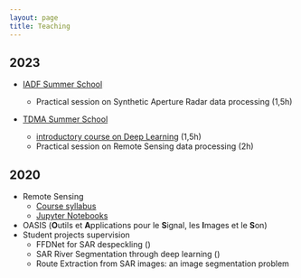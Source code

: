 ```yaml
---
layout: page
title: Teaching
---
```


## 2023
- [IADF Summer School](https://iadf-school.org/)
  - Practical session on Synthetic Aperture Radar data processing (1,5h)

- [TDMA Summer School](tdma2023.sciencesconf.org/)
  - [introductory course on Deep Learning](https://tdma2023.sciencesconf.org/data/Cours_Dalsasso.pdf) (1,5h)
  - Practical session on Remote Sensing data processing (2h)

## 2020
- Remote Sensing
  - [Course syllabus](https://mvaisat.wp.imt.fr/)
  - [Jupyter Notebooks](https://perso.telecom-paristech.fr/dalsasso/TPSAR/)
- OASIS (<b>O</b>utils et <b>A</b>pplications pour le <b>S</b>ignal, les <b>I</b>mages et le <b>S</b>on)
- Student projects supervision
  - FFDNet for SAR despeckling (<a href="https://github.com/MathieuRita/MVA_Remote"><i class="fa fa-link"></i></a>)
  - SAR River Segmentation through deep learning (<a href="https://github.com/AyoubOuddah/SAR_River_Segmentation_Pytorch-Unet"><i class="fa fa-link"></i></a>)
  - Route Extraction from SAR images: an image segmentation problem
